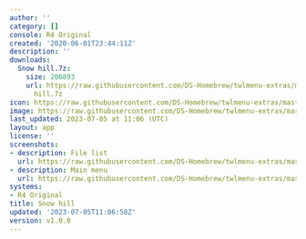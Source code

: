 ```yaml
---
author: ''
category: []
console: R4 Original
created: '2020-06-01T23:44:11Z'
description: ''
downloads:
  Snow hill.7z:
    size: 206893
    url: https://raw.githubusercontent.com/DS-Homebrew/twlmenu-extras/master/_nds/TWiLightMenu/r4menu/themes/Snow
      hill.7z
icon: https://raw.githubusercontent.com/DS-Homebrew/twlmenu-extras/master/unistore/icons/r4.png
image: https://raw.githubusercontent.com/DS-Homebrew/twlmenu-extras/master/unistore/icons/r4.png
last_updated: 2023-07-05 at 11:06 (UTC)
layout: app
license: ''
screenshots:
- description: File list
  url: https://raw.githubusercontent.com/DS-Homebrew/twlmenu-extras/master/_nds/TWiLightMenu/r4menu/themes/meta/Snow%20hill/screenshots/file-list.png
- description: Main menu
  url: https://raw.githubusercontent.com/DS-Homebrew/twlmenu-extras/master/_nds/TWiLightMenu/r4menu/themes/meta/Snow%20hill/screenshots/main-menu.png
systems:
- R4 Original
title: Snow hill
updated: '2023-07-05T11:06:58Z'
version: v1.0.0
---
```

